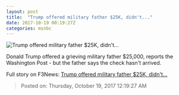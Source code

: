 ```yaml
---
layout: post
title:  "Trump offered military father $25K, didn't..."
date: 2017-10-19 00:19:27Z
categories: msnbc
---
```


![Trump offered military father $25K, didn't...](https://media1.s-nbcnews.com/j/MSNBC/Components/Video/201710/2017-10-19T00-19-39-0Z--1280x720.video_1067x600.jpg)

Donald Trump offered a grieving military father $25,000, reports the Washington Post - but the father says the check hasn't arrived.


Full story on F3News: [Trump offered military father $25K, didn't...](http://www.f3nws.com/n/GCuCSH)

> Posted on: Thursday, October 19, 2017 12:19:27 AM
